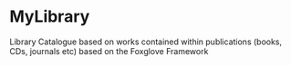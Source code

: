 # MyLibrary
Library Catalogue based on works contained within publications (books, CDs, journals etc) based on the Foxglove Framework
